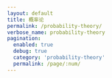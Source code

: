 ```yaml
---
layout: default
title: 概率论    
permalink: /probability-theory/
verbose_name: probability-theory
pagination:
  enabled: true
  debug: true
  category: 'probability-theory'
  permalink: /page/:num/
---
```

